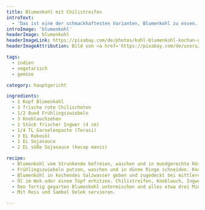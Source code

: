 ```yaml
---
title: Blumenkohl mit Chilistreifen
introText:
  - 'Das ist eine der schmackhaftesten Varianten, Blumenkohl zu essen. Fleisch würde hier nur stören.'
introImage: 'blumenkohl'
headerImage: blumenkohl
headerImageLink: https://pixabay.com/de/photos/kohl-blumenkohl-kochan-gabeln-976496/
headerImageAttribution: Bild von <a href='https://pixabay.com/de/users/evstiforova-953129/?utm_source=link-attribution&amp;utm_medium=referral&amp;utm_campaign=image&amp;utm_content=976496'>Анастасия Евстифорова</a> auf <a href='https://pixabay.com/de/?utm_source=link-attribution&amp;utm_medium=referral&amp;utm_campaign=image&amp;utm_content=976496'>Pixabay</a>

tags:
  - indien
  - vegetarisch
  - gemüse

category: hauptgericht

ingredients:
  - 1 Kopf Blumenkohl
  - 3 frische rote Chilischoten
  - 1/2 Bund Frühlingszwiebeln
  - 3 Knoblauchzehen
  - 1 Stück frischer Ingwer (4 cm)
  - 1/4 TL Garnelenpaste (Terasi)
  - 3 EL Kokosöl
  - 1 EL Sojasauce
  - 2 EL süße Sojasauce (kecap manis)

recipe:
  - Blumenkohl vom Strunkende befreien, waschen und in mundgerechte Röschen zerteilen. Chilischoten waschen, der Länge nach halbieren, Kerne und Stiele herauslösen. Die Hälften in kleine, feine Streifen schneiden.
  - Frühlingszwiebeln putzen, waschen und in dünne Ringe schneiden. Knoblauch schälen und zerdrücken, Ingwer schälen und fein raspeln.
  - Blumenkohl in kochendes Salzwasser geben und zugedeckt bei mittlerer Hitze etwa 10 Minuten bißfest garen, dann in einem Sieb abgießen.
  - Öl im Wok oder einem Topf erhitzen. Chilistreifen, Knoblauch, Ingwer und Frühlingszwiebeln unter ständigem Rühren in etwa 3 Minuten glasig dünsten. Garnelenpaste hinzufügen. Mit den Sojasaucen und 100 ml Wasser ablöschen und die Sauce etwas eindicken lassen.
  - Den fertig gegarten Blumenkohl untermischen und alles etwa drei Minuten ziehen lassen.
  - Mit Reis und Sambal Oelek servieren.

---
```

